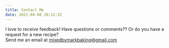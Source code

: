 ```yaml
---
title: Contact Me
date: 2022-04-08 20:12:31
---
```


I love to receive feedback! 
Have questions or comments?? Or do you have a request for a new recipe?  
Send me an email at mixedbymarkbaking@gmail.com 

<br>
